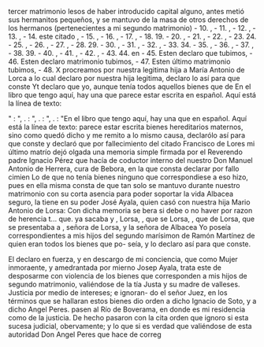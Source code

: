 tercer matrimonio lesos de haber introducido capital alguno,
antes metió sus hermanitos pequeños, y se mantuvo de la masa de
otros derechos de los hermanos (pertenecientes a mi segundo matrimonio) - 10. , - 11. , - 12. , - 13. , - 14. este citado , - 15. , - 16. , - 17. , - 18. 19. - 20. , - 21. , - 22. , - 23. 24. - 25. , - 26. , - 27. , - 28. 29. - 30. , - 31. , - 32. , - 33. 34. - 35. , - 36. , - 37. , - 38. 39. - 40. , - 41. , - 42. , - 43. 44. en - 45. Esten declaro que tubimos, - 46. Esten declaro matrimonio tubimos, - 47. Esten último matrimonio tubimos, - 48.
X
procreamos por nuestra
legitima hija a María Antonio de
Lorca a lo cual declaro por nuestra
hija legitima, declaro
lo así para que conste
Yt declaro que yo, aunque tenía
todos aquellos bienes que de
En el libro que tengo aquí, hay una que parece estar escrita en español. Aquí está la línea de texto:

" : ", . : ", . : ", . : "En el libro que tengo aquí, hay una que en español. Aquí está la línea de texto: parece estar escrita
bienes hereditarios maternos, sino como quedó dicho y me remito a lo mismo causa, declarólo así para que conste
y declaró que por fallecimiento del citado Francisco de Lores
mi último matrío dejó olgada una memoria simple firmada
por el Reverendo padre Ignacio Pérez que hacía de coductor
interno del nuestro Don Manuel Antonio de Herrera, cura
de Bebora, en la que consta declarar por fallo cimien
Lo de que no tenía bienes ninguno que correspondiese a eso hizo, pues en ella misma consta de que tan solo se mantuvo durante nuestro matrimonio con su corta asencia para poder soportar la vida
Albacea seguro, la tiene en su poder José Ayala, quien casó con nuestra hija Mario Antonio de Lorsa: Con dicha memoria se bera si debe o no haver por razon de herencia t... que. ya sacaba y , Lorsa, , que se Lorsa, , que de Lorsa, que se presentaba a , señora de Lorsa, y la señora de Albacea
Yo poseía correspondientes a mis hijos del segundo marísimon de Ramón Martínez de quien eran todos los bienes que po- seía, y lo declaro así para que conste.

El declaro en fuerza, y en descargo de mi conciencia, que como
Mujer inmoraente, y amedrantada por mierno Josep Ayala, trata este de desposarme con violencia de los bienes que corresponden a mis hijos de segundo matrimonio, valiéndose de la tía Justa y su madre de valleses.
Justicia por medio de intereses; e ignoran- do el señor Juez, en los términos que se hallaran estos bienes dio orden a dicho Ignacio de Soto, y a dicho Angel Peres. pasen al Río de Boverama, en donde es mi residencia como de la justicia.
De hecho pasaron con la cita orden que ignoro si esta sucesa judicial, obervamente; y lo que si es verdad que valiéndose de esta autoridad Don Angel Peres que hace de correg